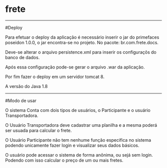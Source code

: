 # frete

-----------------------------------------------------------------------

#Deploy 

Para efetuar o deploy da aplicação é necessário inserir o jar do primefaces poseidon 1.0.0, o jar encontra-se no projeto. No pacote: br.com.frete.docs.

Deve-se alterar o arquivo persistence.xml para inserir os configuraçõs do banco de dados.

Após essa configuração pode-se gerar o arquivo .war da aplicação.

Por fim fazer o deploy em um servidor tomcat 8.

A versão do Java 1.8

------------------------------------------------------------------------

#Modo de usar

O sistema Conta com dois tipos de usuários, o Participante e o usuário Transportadora.

O Usuário Transportadora deve cadastrar uma planilha e a mesma poderá ser usuada para calcular  o frete.

O Usuário Participante não tem nenhume função especifica no sistema podendo unicamente fazer login e visualizar seus dados básicos.

O usuário pode acessar o sistema de forma anônima, ou sejá sem login. Podendo com isso calcular o preço de um ou mais fretes.


